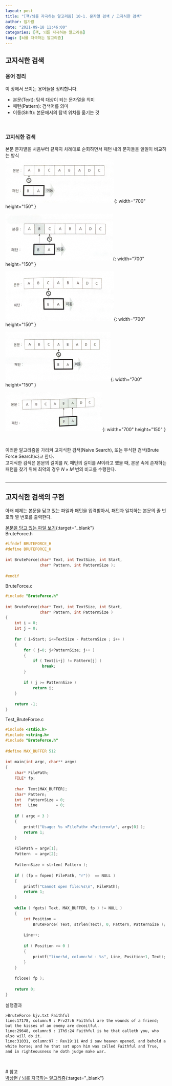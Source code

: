 ```yaml
---
layout: post
title: "[책/뇌를 자극하는 알고리즘] 10-1. 문자열 검색 / 고지식한 검색"
author: 임가람
date: "2021-09-18 11:46:00"
categories: [책, 뇌를 자극하는 알고리즘]
tags: [뇌를 자극하는 알고리즘]
---
```


## 고지식한 검색
### 용어 정리
이 장에서 쓰이는 용어들을 정리합니다.<br>
- 본문(Text): 탐색 대상이 되는 문자열을 의미
- 패턴(Pattern): 검색어를 의미
- 이동(Shift): 본문에서의 탐색 위치를 옮기는 것
<br>

### 고지식한 검색
본문 문자열을 처음부터 끝까지 차례대로 순회하면서 패턴 내의 문자들을 일일이 비교하는 방식<br>
![고지식한 검색 1](/assets/img/posts/2021-09-18-string-search-brute-force-1.png){: width="700" height="150" }

![고지식한 검색 2](/assets/img/posts/2021-09-18-string-search-brute-force-2.png){: width="700" height="150" }

![고지식한 검색 3](/assets/img/posts/2021-09-18-string-search-brute-force-3.png){: width="700" height="150" }

![고지식한 검색 4](/assets/img/posts/2021-09-18-string-search-brute-force-4.png){: width="700" height="150" }

![고지식한 검색 5](/assets/img/posts/2021-09-18-string-search-brute-force-5.png){: width="700" height="150" }


<br>

이러한 알고리즘을 가리켜 고지식한 검색(Naive Search), 또는 무식한 검색(Brute Force Search)라고 한다.<br>
고지식한 검색은 본문의 길이를 $N$, 패턴의 길이를 $M$이라고 했을 때, 본문 속에 존재하는 패턴을 찾기 위해 최악의 경우 $N \times M$ 번의 비교를 수행한다.<br>
<br>

---
## 고지식한 검색의 구현
아래 예제는 본문을 담고 있는 파일과 패턴을 입력받아서, 패턴과 일치하는 본문의 줄 번호와 열 번호를 출력한다.<br>

[본문을 담고 있는 파일 보기](/assets/file/kjv.txt){:target="_blank"}
<br>
BruteForce.h
```c
#ifndef BRUTEFORCE_H
#define BRUTEFORCE_H

int BruteForce(char* Text, int TextSize, int Start, 
               char* Pattern, int PatternSize );

#endif
```
BruteForce.c
```c
#include "BruteForce.h"

int BruteForce(char* Text, int TextSize, int Start, 
               char* Pattern, int PatternSize )
{
    int i = 0;
    int j = 0;

    for ( i=Start; i<=TextSize - PatternSize ; i++ )
    {
        for ( j=0; j<PatternSize; j++ )
        {
            if ( Text[i+j] != Pattern[j] )
                break;
        }

        if ( j >= PatternSize )
            return i;
    }

    return -1;
}
```
Test_BruteForce.c
```c
#include <stdio.h>
#include <string.h>
#include "BruteForce.h"

#define MAX_BUFFER 512

int main(int argc, char** argv)
{
    char* FilePath;
    FILE* fp;

    char  Text[MAX_BUFFER];
    char* Pattern;
    int   PatternSize = 0;
    int   Line        = 0;
    
    if ( argc < 3 )
    {
        printf("Usage: %s <FilePath> <Pattern>\n", argv[0] );
        return 1;
    }

    FilePath = argv[1];
    Pattern  = argv[2];

    PatternSize = strlen( Pattern );

    if ( (fp = fopen( FilePath, "r"))  == NULL )
    {
        printf("Cannot open file:%s\n", FilePath);
        return 1;
    } 

    while ( fgets( Text, MAX_BUFFER, fp ) != NULL )
    {
        int Position = 
            BruteForce( Text, strlen(Text), 0, Pattern, PatternSize );
        
        Line++;

        if ( Position >= 0 ) 
        {
            printf("line:%d, column:%d : %s", Line, Position+1, Text);
        }
    }

    fclose( fp );

    return 0;
}
```
실행결과
```
>BruteForce kjv.txt Faithful
line:17178, column:9 : Prv27:6 Faithful are the wounds of a friend; but the kisses of an enemy are deceitful.
line:29648, column:9 : 1Th5:24 Faithful is he that calleth you, who also will do it.
line:31031, column:97 : Rev19:11 And i saw heaven opened, and behold a white horse; and he that sat upon him was called Faithful and True, and in righteousness he doth judge make war.
```




<br>

\# 참고<br>
[박상현 / 뇌를 자극하는 알고리즘](https://www.hanbit.co.kr/media/books/book_view.html?p_code=B3450156021){:target="_blank"}<br>



